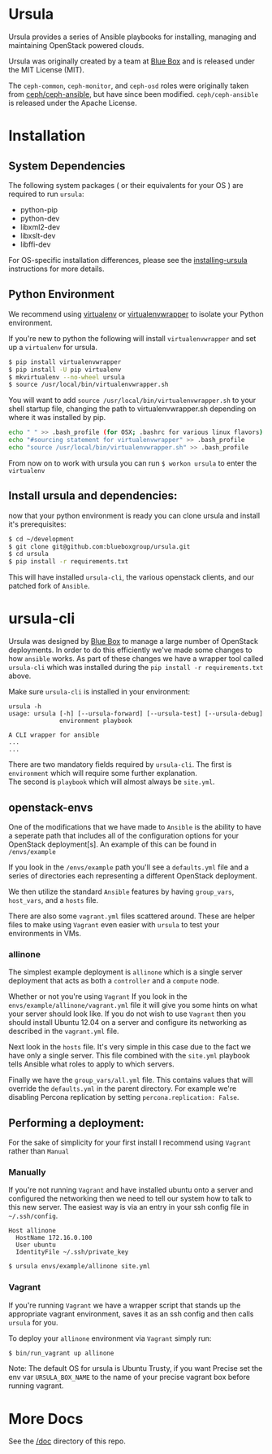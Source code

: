 # Ursula

Ursula provides a series of Ansible playbooks for installing, managing and
maintaining OpenStack powered clouds.

Ursula was originally created by a team at [Blue Box](https://www.bluebox.net) and is
released under the MIT License (MIT).

The `ceph-common`, `ceph-monitor`, and `ceph-osd` roles were originally taken from
[ceph/ceph-ansible](https://github.com/ceph/ceph-ansible), but have since been
modified. `ceph/ceph-ansible` is released under the Apache License. 

# Installation

## System Dependencies

The following system packages ( or their equivalents for your OS ) are
required to run `ursula`:

* python-pip
* python-dev
* libxml2-dev
* libxslt-dev
* libffi-dev

For OS-specific installation differences, please see the [installing-ursula](https://github.com/blueboxgroup/ursula/blob/master/doc/installing-ursula.md) instructions for more details.

## Python Environment

We recommend using [virtualenv](http://virtualenv.readthedocs.org/en/latest/) or
[virtualenvwrapper](https://virtualenvwrapper.readthedocs.org/en/latest/)
to isolate your Python environment.

If you're new to python the following will install `virtualenvwrapper` and set
up a `virtualenv` for ursula.

```bash
$ pip install virtualenvwrapper
$ pip install -U pip virtualenv
$ mkvirtualenv --no-wheel ursula
$ source /usr/local/bin/virtualenvwrapper.sh
```

You will want to add `source /usr/local/bin/virtualenvwrapper.sh` to your shell startup file, changing the path to virtualenvwrapper.sh
depending on where it was installed by pip.

```bash
echo " " >> .bash_profile (for OSX; .bashrc for various linux flavors)
echo "#sourcing statement for virtualenvwrapper" >> .bash_profile
echo "source /usr/local/bin/virtualenvwrapper.sh" >> .bash_profile
```

From now on to work with ursula you can run `$ workon ursula` to
enter the `virtualenv`

## Install ursula and dependencies:

now that your python environment is ready you can clone ursula and install
it's prerequisites:

```bash
$ cd ~/development
$ git clone git@github.com:blueboxgroup/ursula.git
$ cd ursula
$ pip install -r requirements.txt
```

This will have installed `ursula-cli`, the various openstack clients, and our
patched fork of `Ansible`.

# ursula-cli

Ursula was designed by [Blue Box](https://www.bluebox.net) to manage a large
number of OpenStack deployments. In order to do this efficiently we've made
some changes to how `ansible` works. As part of these changes we have a
wrapper tool called `ursula-cli` which was installed during the
`pip install -r requirements.txt` above.

Make sure `ursula-cli` is installed in your environment:

```
ursula -h
usage: ursula [-h] [--ursula-forward] [--ursula-test] [--ursula-debug]
              environment playbook

A CLI wrapper for ansible
...
...
```

There are two mandatory fields required by `ursula-cli`.  The first is
`environment` which will require some further explanation.  
The second is `playbook` which will almost always be `site.yml`.

## openstack-envs

One of the modifications that we have made to `Ansible` is the ability to have
a seperate path that includes all of the configuration options for your
OpenStack deployment[s].   An example of this can be found in `/envs/example`

If you look in the `/envs/example` path you'll see a `defaults.yml` file and a
series of directories each representing a different OpenStack deployment.

We then utilize the standard `Ansible` features by having `group_vars`,
`host_vars`, and a `hosts` file.

There are also some `vagrant.yml` files scattered around.  These are helper
files to make using `Vagrant` even easier with `ursula` to test your
environments in VMs.

### allinone

The simplest example deployment is `allinone` which is a single server
deployment that acts as both a `controller` and a `compute` node.

Whether or not you're using `Vagrant` If you look in the
`envs/example/allinone/vagrant.yml` file it will give you some hints on what
your server should look like.  If you do not wish to use `Vagrant` then you
should install Ubuntu 12.04 on a server and configure its networking as
described in the `vagrant.yml` file.

Next look in the `hosts` file.  It's very simple in this case due to the fact
we have only a single server.  This file combined with the `site.yml` playbook
tells Ansible what roles to apply to which servers.

Finally we have the `group_vars/all.yml` file.  This contains values that will
override the `defaults.yml` in the parent directory.  For example we're
disabling Percona replication by setting `percona.replication: False`.

## Performing a deployment:

For the sake of simplicity for your first install I recommend using `Vagrant`
rather than `Manual`

### Manually

If you're not running `Vagrant` and have installed ubuntu onto a server and
configured the networking then we need to tell our system how to talk to this
new server.  The easiest way is via an entry in your ssh config file in
`~/.ssh/config`.

```
Host allinone
  HostName 172.16.0.100
  User ubuntu
  IdentityFile ~/.ssh/private_key
```

```bash
$ ursula envs/example/allinone site.yml
```

### Vagrant

If you're running `Vagrant` we have a wrapper script that stands up the
appropriate vagrant environment, saves it as an ssh config and then calls
`ursula` for you.

To deploy your `allinone` environment via `Vagrant` simply run:

```bash
$ bin/run_vagrant up allinone
```

Note: The default OS for ursula is Ubuntu Trusty, if you want Precise set
the env var `URSULA_BOX_NAME` to the name of your precise vagrant
box before running vagrant.

# More Docs

See the [/doc](https://github.com/blueboxgroup/ursula/tree/master/doc) directory of this repo.
